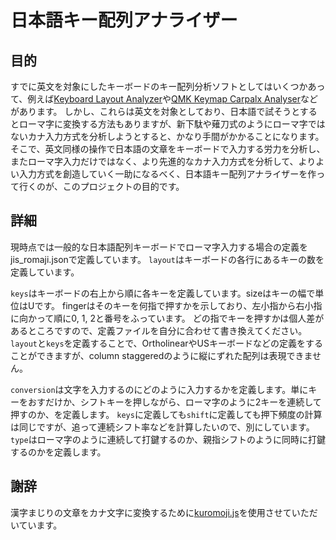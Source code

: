 # 日本語キー配列アナライザー

## 目的

すでに英文を対象にしたキーボードのキー配列分析ソフトとしてはいくつかあって、例えば[Keyboard Layout Analyzer](http://patorjk.com/keyboard-layout-analyzer/#/main)や[QMK Keymap Carpalx Analyser](https://jackhumbert.github.io/typing_model/)などがあります。
しかし、これらは英文を対象としており、日本語で試そうとするとローマ字に変換する方法もありますが、新下駄や薙刀式のようにローマ字ではないカナ入力方式を分析しようとすると、かなり手間がかかることになります。
そこで、英文同様の操作で日本語の文章をキーボードで入力する労力を分析し、またローマ字入力だけではなく、より先進的なカナ入力方式を分析して、よりよい入力方式を創造していく一助になるべく、日本語キー配列アナライザーを作って行くのが、このプロジェクトの目的です。

## 詳細

現時点では一般的な日本語配列キーボードでローマ字入力する場合の定義をjis_romaji.jsonで定義しています。
`layout`はキーボードの各行にあるキーの数を定義しています。

`keys`はキーボードの右上から順に各キーを定義しています。sizeはキーの幅で単位はUです。
fingerはそのキーを何指で押すかを示しており、左小指から右小指に向かって順に0, 1, 2と番号をふっています。
どの指でキーを押すかは個人差があるところですので、定義ファイルを自分に合わせて書き換えてください。
`layout`と`keys`を定義することで、OrtholinearやUSキーボードなどの定義をすることができますが、column staggeredのように縦にずれた配列は表現できません。

`conversion`は文字を入力するのにどのように入力するかを定義します。単にキーをおすだけか、シフトキーを押しながら、ローマ字のように2キーを連続して押すのか、を定義します。
`keys`に定義しても`shift`に定義しても押下頻度の計算は同じですが、追って連続シフト率などを計算したいので、別にしています。
`type`はローマ字のように連続して打鍵するのか、親指シフトのように同時に打鍵するのかを定義します。

## 謝辞

漢字まじりの文章をカナ文字に変換するために[kuromoji.js](https://github.com/takuyaa/kuromoji.js)を使用させていただいています。